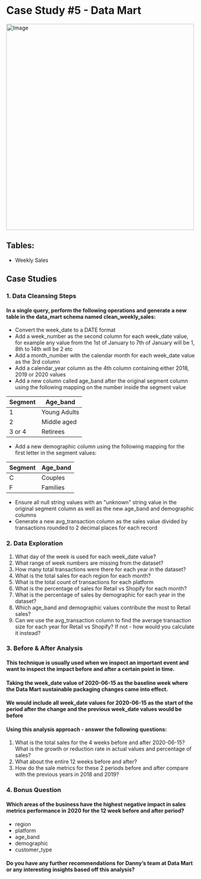# Case Study #5 - Data Mart
<img src="https://user-images.githubusercontent.com/81607668/131437982-fc087a4c-0b77-4714-907b-54e0420e7166.png" alt="Image" width="500" height="550">

## Tables:
- Weekly Sales

## Case Studies
### 1. Data Cleansing Steps
#### In a single query, perform the following operations and generate a new table in the data_mart schema named clean_weekly_sales:
- Convert the week_date to a DATE format
- Add a week_number as the second column for each week_date value, for example any value from the 1st of January to 7th of January will be 1, 8th to 14th will be 2 etc
- Add a month_number with the calendar month for each week_date value as the 3rd column
- Add a calendar_year column as the 4th column containing either 2018, 2019 or 2020 values
- Add a new column called age_band after the original segment column using the following mapping on the number inside the segment value

Segment       | Age_band
------------- | -------------
1             | Young Adults
2             | Middle aged
3 or 4        | Retirees

- Add a new demographic column using the following mapping for the first letter in the segment values:

Segment       | Age_band
------------- | -------------
C             | Couples
F             | Families

- Ensure all null string values with an "unknown" string value in the original segment column as well as the new age_band and demographic columns
- Generate a new avg_transaction column as the sales value divided by transactions rounded to 2 decimal places for each record

### 2. Data Exploration
1. What day of the week is used for each week_date value?
2. What range of week numbers are missing from the dataset?
3. How many total transactions were there for each year in the dataset?
4. What is the total sales for each region for each month?
5. What is the total count of transactions for each platform
6. What is the percentage of sales for Retail vs Shopify for each month?
7. What is the percentage of sales by demographic for each year in the dataset?
8. Which age_band and demographic values contribute the most to Retail sales?
9. Can we use the avg_transaction column to find the average transaction size for each year for Retail vs Shopify? If not - how would you calculate it instead?

### 3. Before & After Analysis
#### This technique is usually used when we inspect an important event and want to inspect the impact before and after a certain point in time.
#### Taking the week_date value of 2020-06-15 as the baseline week where the Data Mart sustainable packaging changes came into effect.
#### We would include all week_date values for 2020-06-15 as the start of the period after the change and the previous week_date values would be before
#### Using this analysis approach - answer the following questions:

1. What is the total sales for the 4 weeks before and after 2020-06-15? What is the growth or reduction rate in actual values and percentage of sales?
2. What about the entire 12 weeks before and after?
3. How do the sale metrics for these 2 periods before and after compare with the previous years in 2018 and 2019?

### 4. Bonus Question
#### Which areas of the business have the highest negative impact in sales metrics performance in 2020 for the 12 week before and after period?
- region
- platform
- age_band
- demographic
- customer_type
#### Do you have any further recommendations for Danny’s team at Data Mart or any interesting insights based off this analysis?
